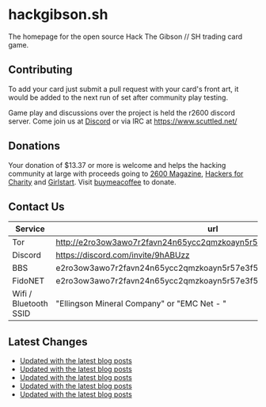 # hackgibson.sh
The homepage for the open source Hack The Gibson // SH trading card game.


## Contributing

To add your card just submit a pull request with your card's front art, it would be added to the next run of set after community play testing.

Game play and discussions over the project is held the r2600 discord server. Come join us at [Discord](https://discord.com/invite/9hABUzz) or via IRC at https://www.scuttled.net/


## Donations

Your donation of $13.37 or more is welcome and helps the hacking community at large with proceeds going to [2600 Magazine](https://2600.com/), [Hackers for Charity](https://hackersforcharity.org) and [Girlstart](https://girlstart.org).  Visit [buymeacoffee](https://www.buymeacoffee.com/hackgibson.sh) to donate.


## Contact Us

Service | url
-|-
Tor | http://e2ro3ow3awo7r2favn24n65ycc2qmzkoayn5r57e3f56nvjwdcgg32ad.onion
Discord | https://discord.com/invite/9hABUzz
BBS | e2ro3ow3awo7r2favn24n65ycc2qmzkoayn5r57e3f56nvjwdcgg32ad.onion:23
FidoNET | e2ro3ow3awo7r2favn24n65ycc2qmzkoayn5r57e3f56nvjwdcgg32ad.onion:24554
Wifi / Bluetooth SSID | "Ellingson Mineral Company" or "EMC Net - <fidonet address>"

## Latest Changes
<!-- BLOG-POST-LIST:START -->
- [Updated with the latest blog posts](https://github.com/DFW2600/hackgibson.sh/commit/c10afa659da041746397545b7f9484477da021e5)
- [Updated with the latest blog posts](https://github.com/DFW2600/hackgibson.sh/commit/703c3458c49953933792b4107f5ef53f636e0da0)
- [Updated with the latest blog posts](https://github.com/DFW2600/hackgibson.sh/commit/7ae9a7efbee4b9a51486aad107670e9eef8d829c)
- [Updated with the latest blog posts](https://github.com/DFW2600/hackgibson.sh/commit/05d4065d5526bac9db30e38b1fafae69df8e6c06)
- [Updated with the latest blog posts](https://github.com/DFW2600/hackgibson.sh/commit/c70cdbb7a631847478d641b209a403c7e0d345ab)
<!-- BLOG-POST-LIST:END -->
